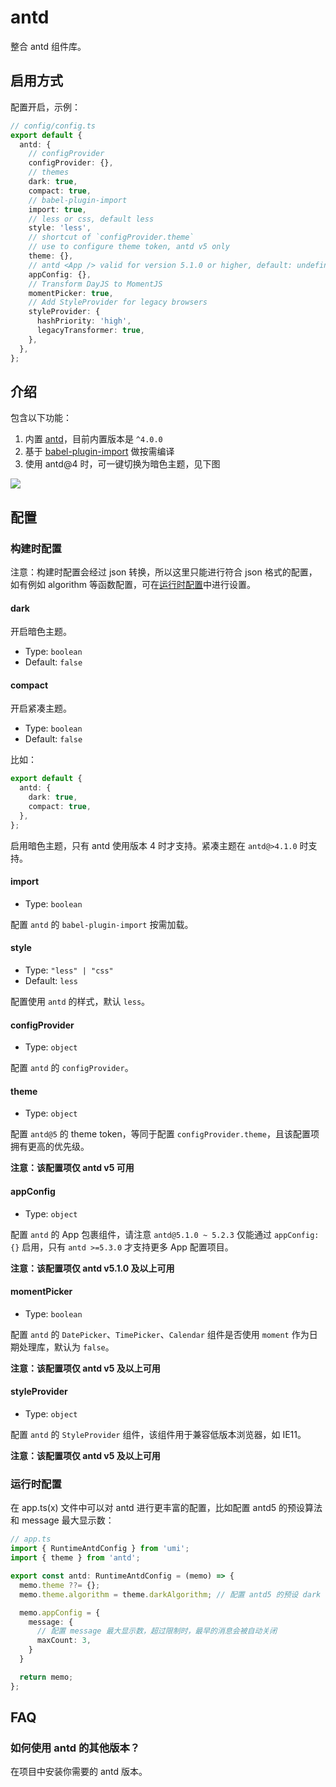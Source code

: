 # antd

整合 antd 组件库。

## 启用方式

配置开启，示例：

```ts
// config/config.ts
export default {
  antd: {
    // configProvider
    configProvider: {},
    // themes
    dark: true,
    compact: true,
    // babel-plugin-import
    import: true,
    // less or css, default less
    style: 'less',
    // shortcut of `configProvider.theme`
    // use to configure theme token, antd v5 only
    theme: {},
    // antd <App /> valid for version 5.1.0 or higher, default: undefined
    appConfig: {},
    // Transform DayJS to MomentJS
    momentPicker: true,
    // Add StyleProvider for legacy browsers
    styleProvider: {
      hashPriority: 'high',
      legacyTransformer: true,
    },
  },
};
```

## 介绍

包含以下功能：

1. 内置 [antd](https://ant.design/)，目前内置版本是 `^4.0.0`
2. 基于 [babel-plugin-import](https://github.com/ant-design/babel-plugin-import) 做按需编译
3. 使用 antd@4 时，可一键切换为暗色主题，见下图

![](https://gw.alipayobjects.com/mdn/rms_08e378/afts/img/A*mYU9R4YFxscAAAAAAAAAAABkARQnAQ)

## 配置

### 构建时配置

注意：构建时配置会经过 json 转换，所以这里只能进行符合 json 格式的配置，如有例如 algorithm 等函数配置，可在[运行时配置](#运行时配置)中进行设置。

#### dark

开启暗色主题。

- Type: `boolean`
- Default: `false`

#### compact

开启紧凑主题。

- Type: `boolean`
- Default: `false`

比如：

```ts
export default {
  antd: {
    dark: true,
    compact: true,
  },
};
```

启用暗色主题，只有 antd 使用版本 4 时才支持。紧凑主题在 `antd@>4.1.0` 时支持。

#### import

- Type: `boolean`

配置 `antd` 的 `babel-plugin-import` 按需加载。

#### style

- Type: `"less" | "css"`
- Default: `less`

配置使用 `antd` 的样式，默认 `less`。

#### configProvider

- Type: `object`

配置 `antd` 的 `configProvider`。

#### theme

- Type: `object`

配置 `antd@5` 的 theme token，等同于配置 `configProvider.theme`，且该配置项拥有更高的优先级。

**注意：该配置项仅 antd v5 可用**

#### appConfig

- Type: `object`

配置 `antd` 的 App 包裹组件，请注意 `antd@5.1.0 ~ 5.2.3` 仅能通过 `appConfig: {}` 启用，只有 `antd >=5.3.0` 才支持更多 App 配置项目。

**注意：该配置项仅 antd v5.1.0 及以上可用**

#### momentPicker

- Type: `boolean`

配置 `antd` 的 `DatePicker`、`TimePicker`、`Calendar` 组件是否使用 `moment` 作为日期处理库，默认为 `false`。

**注意：该配置项仅 antd v5 及以上可用**

#### styleProvider

- Type: `object`

配置 `antd` 的 `StyleProvider` 组件，该组件用于兼容低版本浏览器，如 IE11。

**注意：该配置项仅 antd v5 及以上可用**

### 运行时配置

在 app.ts(x) 文件中可以对 antd 进行更丰富的配置，比如配置 antd5 的预设算法和 message 最大显示数：

```ts
// app.ts
import { RuntimeAntdConfig } from 'umi';
import { theme } from 'antd';

export const antd: RuntimeAntdConfig = (memo) => {
  memo.theme ??= {};
  memo.theme.algorithm = theme.darkAlgorithm; // 配置 antd5 的预设 dark 算法

  memo.appConfig = {
    message: {
      // 配置 message 最大显示数，超过限制时，最早的消息会被自动关闭
      maxCount: 3,
    }
  }

  return memo;
};
```

## FAQ

### 如何使用 antd 的其他版本？

在项目中安装你需要的 antd 版本。
